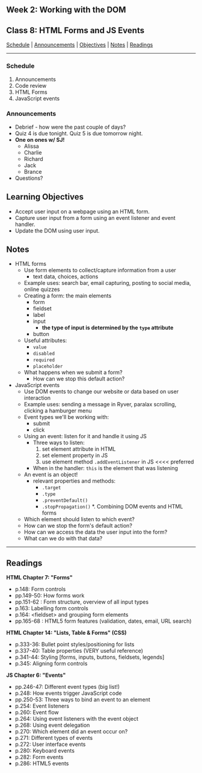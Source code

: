## **Week 2: Working with the DOM**
## Class 8: HTML Forms and JS Events

[Schedule](#schedule) | [Announcements](#announcements) | [Objectives](#learning-objectives) | [Notes](#notes) | [Readings](#readings)

<hr></hr>

### Schedule
1. Announcements
1. Code review 
1. HTML Forms
1. JavaScript events

### Announcements
* Debrief - how were the past couple of days?
* Quiz 4 is due tonight. Quiz 5 is due tomorrow night.
* **One on ones w/ SJ!** 
    * Alissa
    * Charlie
    * Richard
    * Jack
    * Brance
* Questions?

## Learning Objectives
- Accept user input on a webpage using an HTML form.
- Capture user input from a form using an event listener and event handler.
- Update the DOM using user input.

## Notes
* HTML forms
    * Use form elements to collect/capture information from a user
        * text data, choices, actions
    * Example uses: search bar, email capturing, posting to social media, online quizzes
    * Creating a form: the main elements
        * form
        * fieldset
        * label
        * input
            * **the type of input is determined by the `type` attribute**
        * button
    * Useful attributes:
        * `value`
        * `disabled`
        * `required`
        * `placeholder`
    * What happens when we submit a form?
        * How can we stop this default action?
* JavaScript events
    * Use DOM events to change our website or data based on user interaction
    * Example uses: sending a message in Ryver, paralax scrolling, clicking a hamburger menu
    * Event types we'll be working with:
        * submit
        * click
    * Using an event: listen for it and handle it using JS
        * Three ways to listen:
            1. set element attribute in HTML
            2. set element property in JS
            3. use element method `.addEventListener` in JS <<<< preferred
        * When in the handler: `this` is the element that was listening
    * An event is an object!
        * relevant properties and methods:
            * `.target`
            * `.type`
            * `.preventDefault()`
            * `.stopPropagation()`
*. Combining DOM events and HTML forms
    * Which element should listen to which event?
    * How can we stop the form's default action?
    * How can we access the data the user input into the form?
    * What can we do with that data?
<hr></hr>

## Readings

**HTML Chapter 7: "Forms"**

- p.148: Form controls
- pp.149-50: How forms work
- pp.151-62 : Form structure, overview of all input types
- p.163: Labelling form controls
- p.164: \<fieldset\> and grouping form elements
- pp.165-68 : HTML5 form features (validation, dates, email, URL search)

**HTML Chapter 14: "Lists, Table & Forms" (CSS)**

- p.333-36: Bullet point styles/positioning for lists
- p.337-40: Table properties (VERY useful reference)
- p.341-44: Styling [forms, inputs, buttons, fieldsets, legends]
- p.345: Aligning form controls

**JS Chapter 6: "Events"**

- pp.246-47: Different event types (big list!)
- p.248: How events trigger JavaScript code
- pp.250-53: Three ways to bind an event to an element
- p.254: Event listeners
- p.260: Event flow
- p.264: Using event listeners with the event object
- p.268: Using event delegation
- p.270: Which element did an event occur on?
- p.271: Different types of events
- p.272: User interface events
- p.280: Keyboard events
- p.282: Form events
- p.286: HTML5 events
